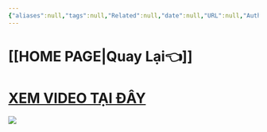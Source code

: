 ```yaml
---
{"aliases":null,"tags":null,"Related":null,"date":null,"URL":null,"Author":null,"dg-publish":true,"image":"https://i.imgur.com/F8Fg7J0.png","permalink":"/noi-dung-khoa-hoc/phan-2-mo-rong-va-ung-dung/tap-trung-lam-viec-voi-mot-folder/","dgPassFrontmatter":true,"noteIcon":"2","created":"2024-02-29T09:58:32.588+07:00","updated":"2024-01-24T07:58:46.000+07:00"}
---
```


 
# [[HOME PAGE\|Quay Lại👈]]

# [XEM VIDEO TẠI ĐÂY](https://www.facebook.com/groups/219067851029823/posts/339382625665011/)


![](https://i.imgur.com/F8Fg7J0.png)
